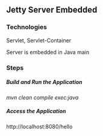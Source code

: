 ## Jetty Server Embedded

### Technologies
Servlet, Servlet-Container

Server is embedded in Java main


### Steps
##### Build and Run the Application
*mvn clean compile exec:java*


##### Access the Application
http://localhost:8080/hello

